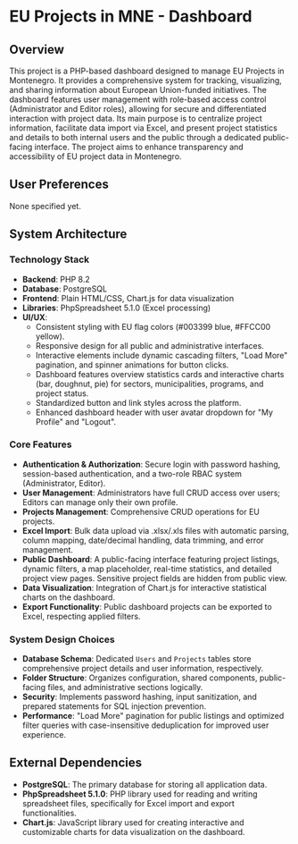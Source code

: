 # EU Projects in MNE - Dashboard

## Overview
This project is a PHP-based dashboard designed to manage EU Projects in Montenegro. It provides a comprehensive system for tracking, visualizing, and sharing information about European Union-funded initiatives. The dashboard features user management with role-based access control (Administrator and Editor roles), allowing for secure and differentiated interaction with project data. Its main purpose is to centralize project information, facilitate data import via Excel, and present project statistics and details to both internal users and the public through a dedicated public-facing interface. The project aims to enhance transparency and accessibility of EU project data in Montenegro.

## User Preferences
None specified yet.

## System Architecture

### Technology Stack
- **Backend**: PHP 8.2
- **Database**: PostgreSQL
- **Frontend**: Plain HTML/CSS, Chart.js for data visualization
- **Libraries**: PhpSpreadsheet 5.1.0 (Excel processing)
- **UI/UX**:
    - Consistent styling with EU flag colors (#003399 blue, #FFCC00 yellow).
    - Responsive design for all public and administrative interfaces.
    - Interactive elements include dynamic cascading filters, "Load More" pagination, and spinner animations for button clicks.
    - Dashboard features overview statistics cards and interactive charts (bar, doughnut, pie) for sectors, municipalities, programs, and project status.
    - Standardized button and link styles across the platform.
    - Enhanced dashboard header with user avatar dropdown for "My Profile" and "Logout".

### Core Features
- **Authentication & Authorization**: Secure login with password hashing, session-based authentication, and a two-role RBAC system (Administrator, Editor).
- **User Management**: Administrators have full CRUD access over users; Editors can manage only their own profile.
- **Projects Management**: Comprehensive CRUD operations for EU projects.
- **Excel Import**: Bulk data upload via .xlsx/.xls files with automatic parsing, column mapping, date/decimal handling, data trimming, and error management.
- **Public Dashboard**: A public-facing interface featuring project listings, dynamic filters, a map placeholder, real-time statistics, and detailed project view pages. Sensitive project fields are hidden from public view.
- **Data Visualization**: Integration of Chart.js for interactive statistical charts on the dashboard.
- **Export Functionality**: Public dashboard projects can be exported to Excel, respecting applied filters.

### System Design Choices
- **Database Schema**: Dedicated `Users` and `Projects` tables store comprehensive project details and user information, respectively.
- **Folder Structure**: Organizes configuration, shared components, public-facing files, and administrative sections logically.
- **Security**: Implements password hashing, input sanitization, and prepared statements for SQL injection prevention.
- **Performance**: "Load More" pagination for public listings and optimized filter queries with case-insensitive deduplication for improved user experience.

## External Dependencies
- **PostgreSQL**: The primary database for storing all application data.
- **PhpSpreadsheet 5.1.0**: PHP library used for reading and writing spreadsheet files, specifically for Excel import and export functionalities.
- **Chart.js**: JavaScript library used for creating interactive and customizable charts for data visualization on the dashboard.